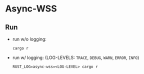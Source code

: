 # Async-WSS

## Run

- run w/o logging:
    ```
    cargo r 
    ```
- run w/ logging: (LOG-LEVELS: `TRACE`, `DEBUG`, `WARN`, `ERROR`, `INFO`)
    ```
    RUST_LOG=async-wss=<LOG-LEVEL> cargo r 
    ```
